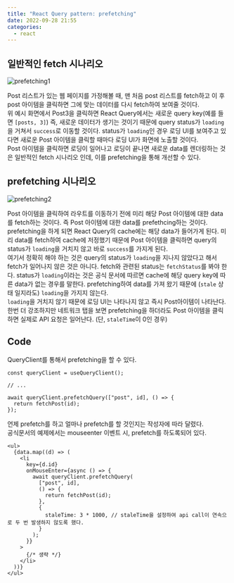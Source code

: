 ```yaml
---
title: "React Query pattern: prefetching"
date: 2022-09-28 21:55
categories:
  - react
---
```


## 일반적인 fetch 시나리오

![prefetching1](/images/prefetching1.png)

Post 리스트가 있는 웹 페이지를 가정해볼 때, 맨 처음 post 리스트를 fetch하고 이 후 post 아이템을 클릭하면 그에 맞는 데이터를 다시 fetch하여 보여줄 것이다.  
위 예시 화면에서 Post3을 클릭하면 React Query에서는 새로운 query key(예를 들면 `[posts, 3]`) 즉, 새로운 데이터가 생기는 것이기 때문에 query status가 `loading`을 거쳐서 `success`로 이동할 것이다.
status가 `loading`인 경우 로딩 UI를 보여주고 있다면 새로운 Post 아이템을 클릭할 때마다 로딩 UI가 화면에 노출할 것이다.  
Post 아이템을 클릭하면 로딩이 일어나고 로딩이 끝나면 새로운 data를 렌더링하는 것은 일반적인 fetch 시나리오 인데, 이를 prefetching을 통해 개선할 수 있다.

## prefetching 시나리오

![prefetching2](/images/prefetching2.png)

Post 아이템을 클릭하여 라우트를 이동하기 전에 미리 해당 Post 아이템에 대한 data를 fetch하는 것이다. 즉 Post 아이템에 대한 data를 prefethcing하는 것이다.  
prefetching을 하게 되면 React Query의 cache에는 해당 data가 들어가게 된다. 미리 data를 fetch하여 cache에 저정했기 때문에 Post 아이템을 클릭하면 query의 status가 `loading`을 거치지 않고 바로 `success`를 가지게 된다.  
여기서 정확히 해야 하는 것은 query의 status가 `loading`을 지나지 않았다고 해서 fetch가 일어나지 않은 것은 아니다. fetch와 관련된 status는 `fetchStatus`를 봐야 한다. status가 `loading`이라는 것은 공식 문서에 따르면 cache에 해당 query key에 따른 data가 없는 경우를 말한다. prefetching하여 data를 가져 왔기 때문에 (`stale` 상태 일지라도) `loading`을 가지지 않는다.  
`loading`을 거치지 않기 때문에 로딩 UI는 나타나지 않고 즉시 Post아이템이 나타난다. 한번 더 강조하지만 네트워크 탭을 보면 prefetching을 하더라도 Post 아이템을 클릭하면 실제로 API 요청은 일어난다. (단, `staleTime`이 0인 경우)

## Code

QueryClient를 통해서 prefetching을 할 수 있다.

```tsx
const queryClient = useQueryClient();

// ...

await queryClient.prefetchQuery(["post", id], () => {
  return fetchPost(id);
});
```

언제 prefetch를 하고 얼마나 prefetch를 할 것인지는 작성자에 따라 달렸다.  
공식문서의 예제에서는 mouseenter 이벤트 시, prefetch를 하도록되어 있다.

```tsx
<ul>
  {data.map((d) => (
    <li
      key={d.id}
      onMouseEnter={async () => {
        await queryClient.prefetchQuery(
          ["post", id],
          () => {
            return fetchPost(id);
          },
          {
            staleTime: 3 * 1000, // staleTime을 설정하여 api call이 연속으로 두 번 발생하지 않도록 했다.
          }
        );
      }}
    >
      {/* 생략 */}
    </li>
  ))}
</ul>
```

